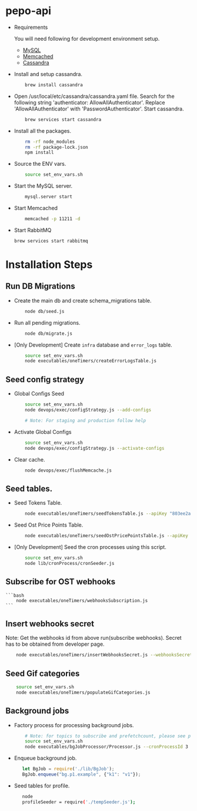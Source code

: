 # pepo-api

* Requirements
    
    You will need following for development environment setup.
    - [MySQL](https://www.mysql.com/downloads/)
    - [Memcached](https://memcached.org/)
    - [Cassandra](https://cassandra.apache.org/)
    
* Install and setup cassandra.
    ```bash
        brew install cassandra
    ```
* Open /usr/local/etc/cassandra/cassandra.yaml file. Search for the following string 'authenticator: AllowAllAuthenticator'. 
Replace 'AllowAllAuthenticator' with 'PasswordAuthenticator'. Start cassandra.
    ```bash
        brew services start cassandra
    ```

* Install all the packages.
    ```bash
        rm -rf node_modules
        rm -rf package-lock.json
        npm install
    ```

* Source the ENV vars.
    ```bash
        source set_env_vars.sh
    ```

* Start the MySQL server.
    ```bash
        mysql.server start
    ```

* Start Memcached
    ```bash
        memcached -p 11211 -d
    ```

* Start RabbitMQ
    ```bash
    brew services start rabbitmq
    ```

# Installation Steps

## Run DB Migrations

* Create the main db and create schema_migrations table.
    ```bash
        node db/seed.js
    ```

* Run all pending migrations.
    ```bash
        node db/migrate.js
    ```

* [Only Development] Create `infra` database and `error_logs` table.
    ```bash
        source set_env_vars.sh
        node executables/oneTimers/createErrorLogsTable.js
    ```

## Seed config strategy

* Global Configs Seed
    ```bash
        source set_env_vars.sh
        node devops/exec/configStrategy.js --add-configs
    
        # Note: For staging and production follow help
    ```

* Activate Global Configs
    ```bash
        source set_env_vars.sh
        node devops/exec/configStrategy.js --activate-configs
    ```

* Clear cache.
    ```bash
        node devops/exec/flushMemcache.js
    ```

## Seed tables.

* Seed Tokens Table.
    ```bash
        node executables/oneTimers/seedTokensTable.js --apiKey "803ee2a07554b94d80fb4ba4eb08229c" --apiSecret "66fc5bce904f83a74aba10469505cd5ac51dfc886fc747ecbfba3fea254d3006"
    ```

* Seed Ost Price Points Table.
    ```bash
        node executables/oneTimers/seedOstPricePointsTable.js --apiKey "803ee2a07554b94d80fb4ba4eb08229c" --apiSecret "66fc5bce904f83a74aba10469505cd5ac51dfc886fc747ecbfba3fea254d3006"
    ```

* [Only Development] Seed the cron processes using this script.
    ```bash
        source set_env_vars.sh
        node lib/cronProcess/cronSeeder.js
    ```

## Subscribe for OST webhooks
    ```bash
        node executables/oneTimers/webhooksSubscription.js
    ```

## Insert webhooks secret
Note: Get the webhooks id from above run(subscribe webhooks). Secret has to be obtained from developer page.
```bash 
    node executables/oneTimers/insertWebhooksSecret.js --webhooksSecret "__WXYZ" --webhooksId "__ABCD"
```

## Seed Gif categories
```bash
    source set_env_vars.sh
    node executables/oneTimers/populateGifCategories.js
```

## Background jobs
* Factory process for processing background jobs.
    ```bash
        # Note: for topics to subscribe and prefetchcount, please see params column of the cron_processes table
        source set_env_vars.sh
        node executables/bgJobProcessor/Processor.js --cronProcessId 3
    ```

* Enqueue background job.
    ```js
       let BgJob = require('./lib/BgJob');
       BgJob.enqueue("bg.p1.example", {"k1": "v1"});
    ```

* Seed tables for profile.
    ```bash
       node
       profileSeeder = require('./tempSeeder.js');
    ```
